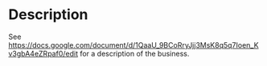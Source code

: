 # Description
 See https://docs.google.com/document/d/1QaaU_9BCoRryJjj3MsK8q5q7Ioen_Kv3gbA4eZRpaf0/edit for a description of the business. 
